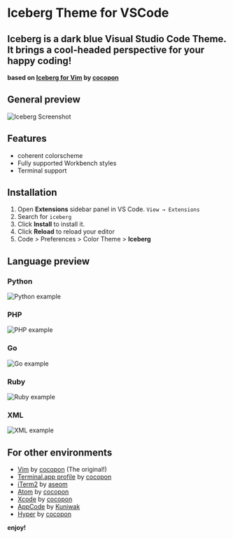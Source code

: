 # Iceberg Theme for VSCode

## Iceberg is a dark blue Visual Studio Code Theme.<br>It brings a cool-headed perspective for your happy coding!

**based on [Iceberg for Vim](http://cocopon.github.io/iceberg.vim/) by [cocopon](https://github.com/cocopon)**

## General preview
![Iceberg Screenshot](https://raw.githubusercontent.com/harg/iceberg-visual-studio-code/master/assets/iceberg-screenshot.png)

## Features
- coherent colorscheme
- Fully supported Workbench styles
- Terminal support

## Installation

1. Open **Extensions** sidebar panel in VS Code. `View → Extensions`
2. Search for `iceberg`
3. Click **Install** to install it.
4. Click **Reload** to reload  your editor
5. Code > Preferences > Color Theme > **Iceberg**

## Language preview

### Python

![Python example](https://raw.githubusercontent.com/harg/iceberg-visual-studio-code/master/assets/iceberg-py-screenshot.png)

### PHP

![PHP example](https://raw.githubusercontent.com/harg/iceberg-visual-studio-code/master/assets/iceberg-php-screenshot.png)

### Go

![Go example](https://raw.githubusercontent.com/harg/iceberg-visual-studio-code/master/assets/iceberg-go-screenshot.png)

### Ruby

![Ruby example](https://raw.githubusercontent.com/harg/iceberg-visual-studio-code/master/assets/iceberg-rb-screenshot.png)

### XML

![XML example](https://raw.githubusercontent.com/harg/iceberg-visual-studio-code/master/assets/iceberg-xml-screenshot.png)


## For other environments

- [Vim](http://cocopon.github.io/iceberg.vim/) by [cocopon](https://github.com/cocopon) (The original!)
- [Terminal.app profile](http://cocopon.github.io/iceberg.vim/) by [cocopon](https://github.com/cocopon)
- [iTerm2](https://github.com/aseom/dotfiles/blob/master/osx/iterm2/iceberg.itermcolors) by [aseom](https://github.com/aseom)
- [Atom](https://github.com/cocopon/atom-iceberg-syntax/) by [cocopon](https://github.com/cocopon)
- [Xcode](https://github.com/cocopon/xcode-iceberg) by [cocopon](https://github.com/cocopon)
- [AppCode](https://github.com/Kuniwak/iceberg.icls) by [Kuniwak](https://github.com/Kuniwak)
- [Hyper](https://github.com/cocopon/hyper-iceberg) by [cocopon](https://github.com/cocopon)

**enjoy!**
